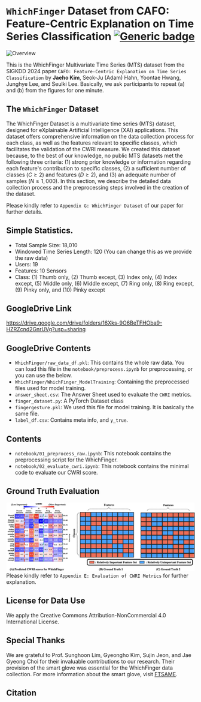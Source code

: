 # `WhichFinger` Dataset from CAFO: Feature-Centric Explanation on Time Series Classification [![Generic badge](https://img.shields.io/badge/code-official-green.svg)](https://shields.io/)
![Overview](./figures/WhichFinger.png)

This is the WhichFinger Multivariate Time Series (MTS) dataset from the SIGKDD 2024 paper `CAFO: Feature-Centric Explanation on Time Series Classification` by **Jaeho Kim**, Seok-Ju (Adam) Hahn, Yoontae Hwang, Junghye Lee, and Seulki Lee. Basically, we ask participants to repeat (a) and (b) from the figures for one minute. 


## The `WhichFinger` Dataset
The WhichFinger Dataset is a multivariate time series (MTS) dataset, designed for eXplainable Artificial Intelligence (XAI) applications. This dataset offers comprehensive information on the data collection process for each class, as well as the features relevant to specific classes, which facilitates the validation of the CWRI measure. We created this dataset because, to the best of our knowledge, no public MTS datasets met the following three criteria: (1) strong prior knowledge or information regarding each feature's contribution to specific classes, (2) a sufficient number of classes $(C\geq2)$ and features $(D\geq2)$, and (3) an adequate number of samples $(N\geq1,000)$. In this section, we describe the detailed data collection process and the preprocessing steps involved in the creation of the dataset.

Please kindly refer to `Appendix G: WhichFinger Dataset` of our paper for further details.

## Simple Statistics.
- Total Sample Size: 18,010
- Windowed Time Series Length: 120 (You can change this as we provide the raw data)
- Users: 19
- Features: 10 Sensors
- Class: (1) Thumb only, (2) Thumb except, (3) Index only, (4) Index except, (5) Middle only, (6) Middle except, (7) Ring only, (8) Ring except, (9) Pinky only, and (10) Pinky except

## GoogleDrive Link
https://drive.google.com/drive/folders/16Xks-9O6BeTFHOba9-HZRZcnd2GnrUVg?usp=sharing


## GoogleDrive Contents
- `WhichFinger/raw_data_df.pkl`: This contains the whole raw data. You can load this file in the `notebook/preprocess.ipynb` for preprocessing, or you can use the below.
- `WhichFinger/WhichFinger_ModelTraining`: Containing the preprocessed files used for model training.
- `answer_sheet.csv`: The Answer Sheet used to evaluate the `CWRI` metrics.
- `finger_dataset.py`: A PyTorch Dataset class
- `fingergesture.pkl`: We used this file for model training. It is basically the same file.
- `label_df.csv`: Contains meta info, and `y_true`. 


## Contents
- `notebook/01_preprocess_raw.ipynb`: This notebook contains the preprocessing script for the WhichFinger.
- `notebook/02_evaluate_cwri.ipynb`: This notebook contains the minimal code to evaluate our CWRI score. 

## Ground Truth Evaluation
![GT](./figures/whichfinger_gt.png)
Please kindly refer to `Appendix E: Evaluation of CWRI Metrics` for further explanation.

## License for Data Use
We apply the Creative Commons Attribution-NonCommercial 4.0 International License.


## Special Thanks

We are grateful to Prof. Sunghoon Lim, Gyeongho Kim, Sujin Jeon, and Jae Gyeong Choi for their invaluable contributions to our research. Their provision of the smart glove was essential for the WhichFinger data collection. For more information about the smart glove, visit [FTSAME](https://ftsame.com/).

## Citation